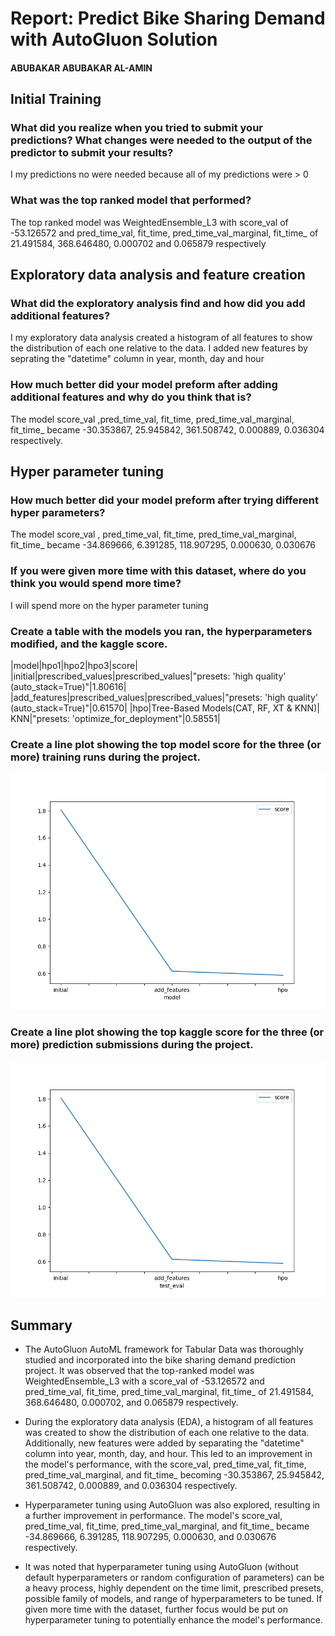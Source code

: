 # Report: Predict Bike Sharing Demand with AutoGluon Solution
#### ABUBAKAR ABUBAKAR AL-AMIN

## Initial Training
### What did you realize when you tried to submit your predictions? What changes were needed to the output of the predictor to submit your results?
I my predictions no were needed because all of my predictions were > 0

### What was the top ranked model that performed?
The top ranked model was  WeightedEnsemble_L3 with score_val of -53.126572 and pred_time_val, fit_time, pred_time_val_marginal, fit_time_ of  21.491584, 368.646480, 0.000702 and 0.065879 respectively

## Exploratory data analysis and feature creation
### What did the exploratory analysis find and how did you add additional features?
I my exploratory data analysis created a histogram of all features to show the distribution of each one relative to the data.
I added new features by seprating the "datetime" column in year, month, day and hour

### How much better did your model preform after adding additional features and why do you think that is?
The model score_val ,pred_time_val, fit_time, pred_time_val_marginal, fit_time_ became -30.353867, 25.945842, 361.508742, 0.000889, 0.036304 respectively.

## Hyper parameter tuning
### How much better did your model preform after trying different hyper parameters?
The model score_val , pred_time_val, fit_time, pred_time_val_marginal, fit_time_ became -34.869666, 6.391285,  118.907295, 0.000630, 0.030676

### If you were given more time with this dataset, where do you think you would spend more time?
I will spend more on the hyper parameter tuning
### Create a table with the models you ran, the hyperparameters modified, and the kaggle score.
|model|hpo1|hpo2|hpo3|score|
|initial|prescribed_values|prescribed_values|"presets: 'high quality' (auto_stack=True)"|1.80616|
|add_features|prescribed_values|prescribed_values|"presets: 'high quality' (auto_stack=True)"|0.61570|
|hpo|Tree-Based Models(CAT, RF, XT & KNN)| KNN|"presets: 'optimize_for_deployment"|0.58551|


### Create a line plot showing the top model score for the three (or more) training runs during the project.



![model_train_score.png](model_train_score.png)

### Create a line plot showing the top kaggle score for the three (or more) prediction submissions during the project.



![model_test_score.png](model_test_score.png)

## Summary

* The AutoGluon AutoML framework for Tabular Data was thoroughly studied and incorporated into the bike sharing demand prediction project. It was observed that the top-ranked model was WeightedEnsemble_L3 with a score_val of -53.126572 and pred_time_val, fit_time, pred_time_val_marginal, fit_time_ of 21.491584, 368.646480, 0.000702, and 0.065879 respectively. 

* During the exploratory data analysis (EDA), a histogram of all features was created to show the distribution of each one relative to the data. Additionally, new features were added by separating the "datetime" column into year, month, day, and hour. This led to an improvement in the model's performance, with the score_val, pred_time_val, fit_time, pred_time_val_marginal, and fit_time_ becoming -30.353867, 25.945842, 361.508742, 0.000889, and 0.036304 respectively.

* Hyperparameter tuning using AutoGluon was also explored, resulting in a further improvement in performance. The model's score_val, pred_time_val, fit_time, pred_time_val_marginal, and fit_time_ became -34.869666, 6.391285, 118.907295, 0.000630, and 0.030676 respectively.

* It was noted that hyperparameter tuning using AutoGluon (without default hyperparameters or random configuration of parameters) can be a  heavy process, highly dependent on the time limit, prescribed presets, possible family of models, and range of hyperparameters to be tuned. If given more time with the dataset, further focus would be put on hyperparameter tuning to potentially enhance the model's performance.
